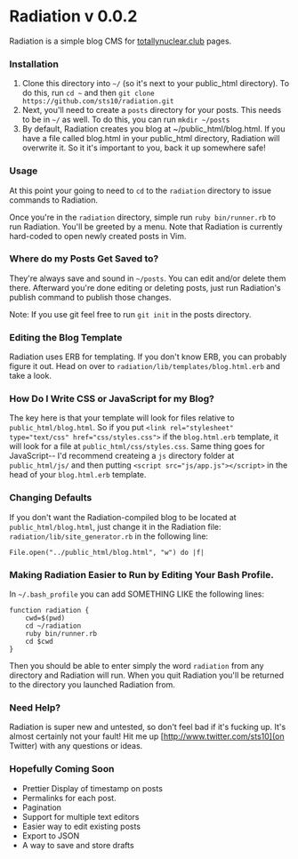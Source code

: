 #  Radiation v 0.0.2

Radiation is a simple blog CMS for [totallynuclear.club](http://totallynuclear.club/) pages. 

### Installation

1. Clone this directory into `~/` (so it's next to your public_html directory). To do this, run `cd ~` and then `git clone https://github.com/sts10/radiation.git`
2. Next, you'll need to create a `posts` directory for your posts. This needs to be in `~/` as well. To do this, you can run `mkdir ~/posts`
3. By default, Radiation creates you blog at ~/public_html/blog.html. If you have a file called blog.html in your public_html directory, Radiation will overwrite it. So it it's important to you, back it up somewhere safe! 

### Usage 

At this point your going to need to `cd` to the `radiation` directory to issue commands to Radiation. 

Once you're in the `radiation`  directory, simple run `ruby bin/runner.rb` to run Radiation. You'll be greeted by a menu. Note that Radiation is currently hard-coded to open newly created posts in Vim. 

### Where do my Posts Get Saved to? 

They're always save and sound in `~/posts`. You can edit and/or delete them there. Afterward you're done editing or deleting posts, just run Radiation's publish command to publish those changes. 

Note: If you use git feel free to run `git init` in the posts directory. 

### Editing the Blog Template 

Radiation uses ERB for templating. If you don't know ERB, you can probably figure it out. Head on over to `radiation/lib/templates/blog.html.erb` and take a look. 

### How Do I Write CSS or JavaScript for my Blog?

The key here is that your template will look for files relative to `public_html/blog.html`. So if you put `<link rel="stylesheet" type="text/css" href="css/styles.css">` if the `blog.html.erb` template, it will look for a file at `public_html/css/styles.css`. Same thing goes for JavaScript-- I'd recommend createing a `js` directory folder at `public_html/js/` and then putting `<script src="js/app.js"></script>` in the head of your `blog.html.erb` template. 

### Changing Defaults 

If you don't want the Radiation-compiled blog to be located at `public_html/blog.html`, just change it in the Radiation file: `radiation/lib/site_generator.rb` in the following line: 

```
File.open("../public_html/blog.html", "w") do |f|
```

### Making Radiation Easier to Run by Editing Your Bash Profile. 

In `~/.bash_profile` you can add SOMETHING LIKE the following lines:

```
function radiation {
    cwd=$(pwd)
    cd ~/radiation
    ruby bin/runner.rb
    cd $cwd
}
```

Then you should be able to enter simply the word `radiation` from any directory and Radiation will run. When you quit Radiation you'll be returned to the directory you launched Radiation from.

### Need Help?

Radiation is super new and untested, so don't feel bad if it's fucking up. It's almost certainly not your fault! Hit me up [http://www.twitter.com/sts10](on Twitter) with any questions or ideas. 

### Hopefully Coming Soon

- Prettier Display of timestamp on posts
- Permalinks for each post.
- Pagination
- Support for multiple text editors
- Easier way to edit existing posts
- Export to JSON
- A way to save and store drafts

